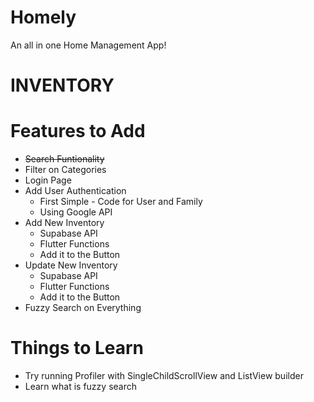 # Homely
An all in one Home Management App!

# INVENTORY
# Features to Add

- ~~Search Funtionality~~
- Filter on Categories
- Login Page
- Add User Authentication
    - First Simple - Code for User and Family
    - Using Google API
- Add New Inventory
    - Supabase API
    - Flutter Functions
    - Add it to the Button
- Update New Inventory
    - Supabase API
    - Flutter Functions
    - Add it to the Button
- Fuzzy Search on Everything

# Things to Learn

- Try running Profiler with SingleChildScrollView and ListView builder
- Learn what is fuzzy search